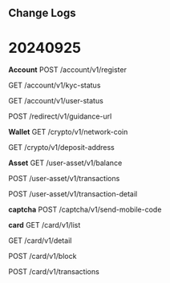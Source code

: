 ## Change Logs

# 20240925

__Account__
POST /account/v1/register

GET  /account/v1/kyc-status

GET /account/v1/user-status

POST /redirect/v1/guidance-url


__Wallet__
GET /crypto/v1/network-coin

GET /crypto/v1/deposit-address


__Asset__
GET /user-asset/v1/balance 

POST /user-asset/v1/transactions 

POST /user-asset/v1/transaction-detail


__captcha__
POST /captcha/v1/send-mobile-code


__card__
GET /card/v1/list

GET /card/v1/detail 

POST /card/v1/block 

POST /card/v1/transactions

